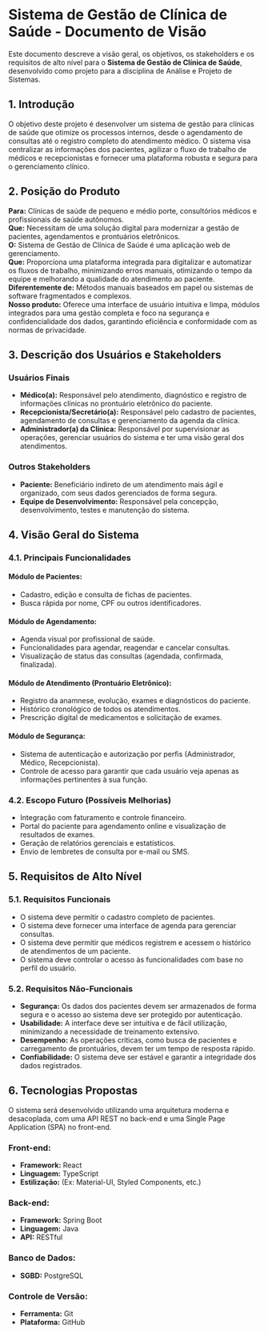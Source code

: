 # Sistema de Gestão de Clínica de Saúde - Documento de Visão

Este documento descreve a visão geral, os objetivos, os stakeholders e os requisitos de alto nível para o **Sistema de Gestão de Clínica de Saúde**, desenvolvido como projeto para a disciplina de Análise e Projeto de Sistemas.

## 1. Introdução

O objetivo deste projeto é desenvolver um sistema de gestão para clínicas de saúde que otimize os processos internos, desde o agendamento de consultas até o registro completo do atendimento médico. O sistema visa centralizar as informações dos pacientes, agilizar o fluxo de trabalho de médicos e recepcionistas e fornecer uma plataforma robusta e segura para o gerenciamento clínico.

## 2. Posição do Produto

**Para:** Clínicas de saúde de pequeno e médio porte, consultórios médicos e profissionais de saúde autônomos.  
**Que:** Necessitam de uma solução digital para modernizar a gestão de pacientes, agendamentos e prontuários eletrônicos.  
**O:** Sistema de Gestão de Clínica de Saúde é uma aplicação web de gerenciamento.  
**Que:** Proporciona uma plataforma integrada para digitalizar e automatizar os fluxos de trabalho, minimizando erros manuais, otimizando o tempo da equipe e melhorando a qualidade do atendimento ao paciente.  
**Diferentemente de:** Métodos manuais baseados em papel ou sistemas de software fragmentados e complexos.  
**Nosso produto:** Oferece uma interface de usuário intuitiva e limpa, módulos integrados para uma gestão completa e foco na segurança e confidencialidade dos dados, garantindo eficiência e conformidade com as normas de privacidade.

## 3. Descrição dos Usuários e Stakeholders

### Usuários Finais

- **Médico(a):** Responsável pelo atendimento, diagnóstico e registro de informações clínicas no prontuário eletrônico do paciente.
- **Recepcionista/Secretário(a):** Responsável pelo cadastro de pacientes, agendamento de consultas e gerenciamento da agenda da clínica.
- **Administrador(a) da Clínica:** Responsável por supervisionar as operações, gerenciar usuários do sistema e ter uma visão geral dos atendimentos.

### Outros Stakeholders

- **Paciente:** Beneficiário indireto de um atendimento mais ágil e organizado, com seus dados gerenciados de forma segura.
- **Equipe de Desenvolvimento:** Responsável pela concepção, desenvolvimento, testes e manutenção do sistema.

## 4. Visão Geral do Sistema

### 4.1. Principais Funcionalidades

#### Módulo de Pacientes:
- Cadastro, edição e consulta de fichas de pacientes.
- Busca rápida por nome, CPF ou outros identificadores.

#### Módulo de Agendamento:
- Agenda visual por profissional de saúde.
- Funcionalidades para agendar, reagendar e cancelar consultas.
- Visualização de status das consultas (agendada, confirmada, finalizada).

#### Módulo de Atendimento (Prontuário Eletrônico):
- Registro da anamnese, evolução, exames e diagnósticos do paciente.
- Histórico cronológico de todos os atendimentos.
- Prescrição digital de medicamentos e solicitação de exames.

#### Módulo de Segurança:
- Sistema de autenticação e autorização por perfis (Administrador, Médico, Recepcionista).
- Controle de acesso para garantir que cada usuário veja apenas as informações pertinentes à sua função.

### 4.2. Escopo Futuro (Possíveis Melhorias)
- Integração com faturamento e controle financeiro.
- Portal do paciente para agendamento online e visualização de resultados de exames.
- Geração de relatórios gerenciais e estatísticos.
- Envio de lembretes de consulta por e-mail ou SMS.

## 5. Requisitos de Alto Nível

### 5.1. Requisitos Funcionais
- O sistema deve permitir o cadastro completo de pacientes.
- O sistema deve fornecer uma interface de agenda para gerenciar consultas.
- O sistema deve permitir que médicos registrem e acessem o histórico de atendimentos de um paciente.
- O sistema deve controlar o acesso às funcionalidades com base no perfil do usuário.

### 5.2. Requisitos Não-Funcionais
- **Segurança:** Os dados dos pacientes devem ser armazenados de forma segura e o acesso ao sistema deve ser protegido por autenticação.
- **Usabilidade:** A interface deve ser intuitiva e de fácil utilização, minimizando a necessidade de treinamento extensivo.
- **Desempenho:** As operações críticas, como busca de pacientes e carregamento de prontuários, devem ter um tempo de resposta rápido.
- **Confiabilidade:** O sistema deve ser estável e garantir a integridade dos dados registrados.

## 6. Tecnologias Propostas

O sistema será desenvolvido utilizando uma arquitetura moderna e desacoplada, com uma API REST no back-end e uma Single Page Application (SPA) no front-end.

### Front-end:
- **Framework:** React
- **Linguagem:** TypeScript
- **Estilização:** (Ex: Material-UI, Styled Components, etc.)

### Back-end:
- **Framework:** Spring Boot
- **Linguagem:** Java
- **API:** RESTful

### Banco de Dados:
- **SGBD:** PostgreSQL

### Controle de Versão:
- **Ferramenta:** Git
- **Plataforma:** GitHub
